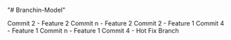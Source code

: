 "# Branchin-Model" 

Commit 2 - Feature 2
Commit n - Feature 2
Commit 2 - Feature 1
Commit 4 - Feature 1
Commit n - Feature 1
Commit 4 - Hot Fix Branch